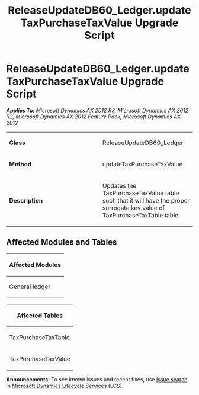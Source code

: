 ﻿---
title: ReleaseUpdateDB60_Ledger.updateTaxPurchaseTaxValue Upgrade Script
TOCTitle: ReleaseUpdateDB60_Ledger.updateTaxPurchaseTaxValue Upgrade Script
ms:assetid: d610b516-0266-12db-b4bc-bc7f6e348116
ms:mtpsurl: https://msdn.microsoft.com/en-us/library/JJ687037(v=AX.60)
ms:contentKeyID: 49711485
ms.date: 05/18/2015
mtps_version: v=AX.60
---

# ReleaseUpdateDB60\_Ledger.updateTaxPurchaseTaxValue Upgrade Script 


_**Applies To:** Microsoft Dynamics AX 2012 R3, Microsoft Dynamics AX 2012 R2, Microsoft Dynamics AX 2012 Feature Pack, Microsoft Dynamics AX 2012_

<table>
<colgroup>
<col style="width: 50%" />
<col style="width: 50%" />
</colgroup>
<tbody>
<tr class="odd">
<td><p><strong>Class</strong></p></td>
<td><p>ReleaseUpdateDB60_Ledger</p></td>
</tr>
<tr class="even">
<td><p><strong>Method</strong></p></td>
<td><p>updateTaxPurchaseTaxValue</p></td>
</tr>
<tr class="odd">
<td><p><strong>Description</strong></p></td>
<td><p>Updates the TaxPurchaseTaxValue table such that it will have the proper surrogate key value of TaxPurchaseTaxTable table.</p></td>
</tr>
</tbody>
</table>


## Affected Modules and Tables

<table>
<colgroup>
<col style="width: 100%" />
</colgroup>
<thead>
<tr class="header">
<th><p>Affected Modules</p></th>
</tr>
</thead>
<tbody>
<tr class="odd">
<td><p>General ledger</p></td>
</tr>
</tbody>
</table>


<table>
<colgroup>
<col style="width: 100%" />
</colgroup>
<thead>
<tr class="header">
<th><p>Affected Tables</p></th>
</tr>
</thead>
<tbody>
<tr class="odd">
<td><p>TaxPurchaseTaxTable</p></td>
</tr>
<tr class="even">
<td><p>TaxPurchaseTaxValue</p></td>
</tr>
</tbody>
</table>

  
**Announcements:** To see known issues and recent fixes, use [Issue search](http://go.microsoft.com/fwlink/?linkid=389258) in [Microsoft Dynamics Lifecycle Services](http://go.microsoft.com/fwlink/?linkid=306505) (LCS).

